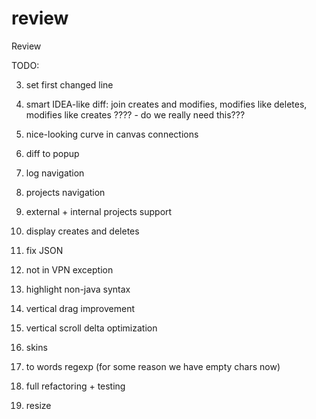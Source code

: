 review
======

Review


TODO:

3. set first changed line
4. smart IDEA-like diff: join creates and modifies, modifies like deletes, modifies like creates ???? - do we really need this???
7. nice-looking curve in canvas connections
8. diff to popup
9. log navigation
10. projects navigation
11. external + internal projects support
12. display creates and deletes
14. fix JSON
15. not in VPN exception
16. highlight non-java syntax
17. vertical drag improvement
18. vertical scroll delta optimization
19. skins
21. to words regexp (for some reason we have empty chars now)


6. full refactoring + testing
20. resize